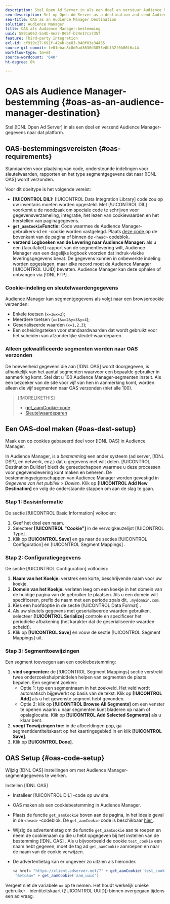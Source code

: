 ```yaml
---
description: Stel Open Ad Server in als een doel en verstuur Audience Manager-gegevens naar dat platform.
seo-description: Set up Open Ad Server as a destination and send Audience Manager data to that platform.
seo-title: OAS as an Audience Manager Destination
solution: Audience Manager
title: OAS als Audience Manager-bestemming
uuid: 5891a063-5a4b-4ea7-865f-b24e17ca735f
feature: Third-party Integration
exl-id: cf919c27-691f-424b-be83-040f03e34455
source-git-commit: fe01ebac8c0d0ad3630d3853e0bf32f0b00f6a44
workflow-type: tm+mt
source-wordcount: '640'
ht-degree: 0%

---
```


# OAS als Audience Manager-bestemming {#oas-as-an-audience-manager-destination}

Stel [!DNL Open Ad Server] in als een doel en verzend Audience Manager-gegevens naar dat platform.

## OAS-bestemmingsvereisten {#oas-requirements}

Standaarden voor plaatsing van code, ondersteunde indelingen voor sleutelwaarden, rapporten en het type segmentgegevens dat naar [!DNL OAS] wordt verzonden.

<!-- aam-oas-requirements.xml -->

Voor dit doeltype is het volgende vereist:

* **[!UICONTROL DIL]:** [!UICONTROL Data Integration Library] code zou op uw inventaris moeten worden opgesteld. Met [!UICONTROL DIL] voorkomt u de noodzaak om speciale code te schrijven voor gegevensverzameling, integratie, het lezen van cookiewaarden en het herstellen van paginagegevens.
* **`get_aamCookie`Functie:** Code waarmee de Audience Manager-gebruikers-id en -cookie worden vastgelegd. Plaats [ deze code ](../../features/destinations/get-aam-cookie-code.md) op de bovenkant van de pagina of binnen de `<head>` codeblok.
* **verzend Logboeken van de Levering naar Audience Manager:** als u een (facultatief) rapport van de segmentlevering wilt, Audience Manager van een dagelijks logboek voorzien dat indruk-vlakke leveringsgegevens bevat. De gegevens kunnen in onbewerkte indeling worden opgeslagen, maar elke record moet de Audience Manager [!UICONTROL UUID] bevatten. Audience Manager kan deze ophalen of ontvangen via [!DNL FTP] .

### Cookie-indeling en sleutelwaardengegevens

Audience Manager kan segmentgegevens als volgt naar een browsercookie verzenden:

* Enkele toetsen (`x=1&x=2`);
* Meerdere toetsen (`x=1&x=2&y=3&y=4`);
* Geserialiseerde waarden (`x=1,2,3`);
* Een scheidingsteken voor standaardwaarden dat wordt gebruikt voor het scheiden van afzonderlijke sleutel-waardeparen.

### Alleen gekwalificeerde segmenten worden naar OAS verzonden

De hoeveelheid gegevens die aan [!DNL OAS] wordt doorgegeven, is afhankelijk van het aantal segmenten waarvoor een bepaalde gebruiker in aanmerking komt. Stel dat u 100 Audience Manager-segmenten instelt. Als een bezoeker van de site voor vijf van hen in aanmerking komt, worden alleen die vijf segmenten naar OAS verzonden (niet alle 100).

>[!MORELIKETHIS]
>
>* [get_aamCookie-code](../../features/destinations/get-aam-cookie-code.md)
>* [Sleutelwaardeparen](../../reference/key-value-pairs-explained.md)

## Een OAS-doel maken {#oas-dest-setup}

Maak een op cookies gebaseerd doel voor [!DNL OAS] in Audience Manager.

<!-- aam-oas-destination-setup.xml -->

In Audience Manager, is a *bestemming* een ander systeem (ad server, [!DNL DSP], en netwerk, enz.) dat u gegevens met wilt delen. [!UICONTROL Destination Builder] biedt de gereedschappen waarmee u deze processen voor gegevenslevering kunt maken en beheren. De bestemmingseigenschappen van Audience Manager worden gevestigd in *Gegevens van het publiek > Doelen*. Klik op **[!UICONTROL Add New Destination]** en volg de onderstaande stappen om aan de slag te gaan.

### Stap 1: Basisinformatie

De sectie [!UICONTROL Basic Information] voltooien:

1. Geef het doel een naam.
1. Selecteer **[!UICONTROL "Cookie"]** in de vervolgkeuzelijst [!UICONTROL Type] .
1. Klik op **[!UICONTROL Save]** en ga naar de secties [!UICONTROL Configuration] en [!UICONTROL Segment Mappings] .

### Stap 2: Configuratiegegevens

De sectie [!UICONTROL Configuration] voltooien:

1. **Naam van het Koekje:** verstrek een korte, beschrijvende naam voor uw koekje.
1. **Domein van het Koekje:** verlaten leeg om een koekje in het domein van de huidige pagina van de gebruiker te plaatsen. Als u een domein wilt specificeren, prefix de naam met een periode zoals dit, `.mydomain.com`.
1. Kies een hoofdoptie in de sectie [!UICONTROL Data Format] .
1. Als uw sleutels gegevens met geserialiseerde waarden gebruiken, selecteer **[!UICONTROL Serialize]** controle en specificeer het periodieke afbakening (het karakter dat de geserialiseerde waarden scheidt).
1. Klik op **[!UICONTROL Save]** en vouw de sectie [!UICONTROL Segment Mappings] uit.

### Stap 3: Segmenttoewijzingen

Een segment toevoegen aan een cookiebestemming:

1. **vind segmenten:** de [!UICONTROL Segment Mappings] sectie verstrekt twee onderzoekshulpmiddelen helpen van segmenten de plaats bepalen. Een segment zoeken:
   * Optie 1: typ een segmentnaam in het zoekveld. Het veld wordt automatisch bijgewerkt op basis van de tekst. Klik op **[!UICONTROL Add]** als u het gewenste segment hebt gevonden.
   * Optie 2: klik op **[!UICONTROL Browse All Segments]** om een venster te openen waarin u naar segmenten kunt bladeren op naam of opslaglocatie. Klik op **[!UICONTROL Add Selected Segments]** als u klaar bent.
1. **voegt Toewijzingen toe:** in de afbeeldingen pop, ga segmentidentiteitskaart op het kaartingsgebied in en klik **[!UICONTROL Save]**.
1. Klik op **[!UICONTROL Done]**.

## OAS Setup {#oas-code-setup}

Wijzig [!DNL OAS] instellingen om met Audience Manager-segmentgegevens te werken.

<!-- aam-oas-code.xml -->

Instellen [!DNL OAS]

* Installeer [!UICONTROL DIL] -code op uw site.
* OAS maken als een cookiebestemming in Audience Manager.
* Plaats de functie `get_aamCookie` boven aan de pagina, in het ideale geval in de `<head>` -codeblok. De `get_aamCookie` code is beschikbaar [ hier ](../../features/destinations/get-aam-cookie-code.md).
* Wijzig de advertentietag om de functie `get_aamCookie` aan te roepen en neem de cookienaam op die u hebt opgegeven bij het instellen van de bestemming [!DNL OAS] . Als u bijvoorbeeld de cookie `test_cookie` een naam hebt gegeven, moet de tag ad `get_aamCookie` aanroepen en naar de naam van de cookie verwijzen.
* De advertentietag kan er ongeveer zo uitzien als hieronder.

  ```js
  <a href= "https://client.adserver.net/?" + get_aamCookie('test_cookie') +
   "&etc&u=" + get_aamCookie('aam_uuid')
  ```

Vergeet niet de variabele `u=` op te nemen. Het houdt werkelijk unieke gebruiker - identiteitskaart ([!UICONTROL UUID]) binnen overgegaan tijdens een ad vraag.
